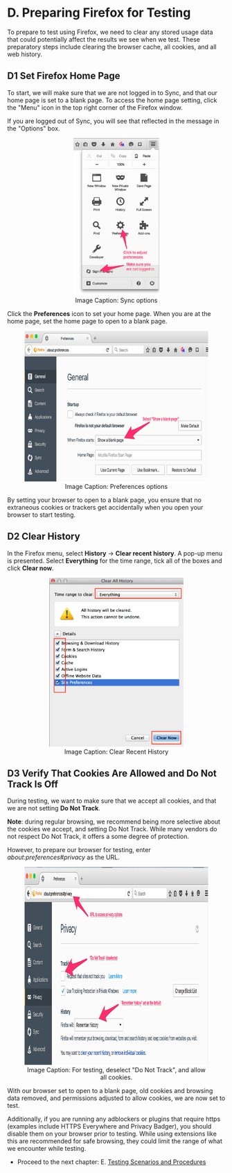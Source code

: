 # D. Preparing Firefox for Testing

To prepare to test using Firefox, we need to clear any stored usage data that could potentially affect the results we see when we test. These preparatory steps include clearing the browser cache, all cookies, and all web history. 

## <a name="h.browser-homepage"></a>D1 Set Firefox Home Page

To start, we will make sure that we are not logged in to Sync, and that our home page is set to a blank page. To access the home page setting, click the "Menu" icon in the top right corner of the Firefox window.

If you are logged out of Sync, you will see that reflected in the message in the "Options" box.

<div align="center">
<figure>
<img alt="Sync options" src="images/image114.png" style="width: 198px; height: 362px;" title="Sync options">
  <br>
<figcaption>Image Caption: Sync options</figcaption>
</figure>
</div></p>

Click the **Preferences** icon to set your home page. When you are at the home page, set the home page to open to a blank page.

<div align="center">
<figure>
  <img alt="Preferences options" src="images/image39.png" width="624" height="347" title="Preferences options">
    <br>
  <figcaption>Image Caption: Preferences options</figcaption>
</figure>
</div>

By setting your browser to open to a blank page, you ensure that no extraneous cookies or trackers get accidentally when you open your browser to start testing.

## <a name="h.browser-history"></a>D2 Clear History

In the Firefox menu, select **History** -> **Clear recent history**. A pop-up menu is presented. Select **Everything** for the time range, tick all of the boxes and click **Clear now**.

<div align="center">
<figure>
  <img alt="Clear Recent History" src="images/image42.png" width="310" height="389" title="Clear Recent History">
    <br>
  <figcaption>Image Caption: Clear Recent History</figcaption>
</figure>
</div>

## <a name="h.browser-cookies"></a>D3 Verify That Cookies Are Allowed and Do Not Track Is Off

During testing, we want to make sure that we accept all cookies, and that we are not setting **Do Not Track**. 

**Note**: during regular browsing, we recommend being more selective about the cookies we accept, and setting Do Not Track. While many vendors do not respect Do Not Track, it offers a some degree of protection.

However, to prepare our browser for testing, enter *about:preferences#privacy* as the URL. 

<div align="center">
<figure>
  <img alt="" src="images/image115.png" width="997" height="456" title="">
    <br>
  <figcaption>Image Caption: For testing, deselect "Do Not Track", and allow all cookies.</figcaption>
</figure>
</div>

With our browser set to open to a blank page, old cookies and browsing data removed, and permissions adjusted to allow cookies, we are now set to test.

Additionally, if you are running any adblockers or plugins that require https (examples include HTTPS Everywhere and Privacy Badger), you should disable them on your browser prior to testing. While using extensions like this are recommended for safe browsing, they could limit the range of what we encounter while testing.

* Proceed to the next chapter: E. [Testing Scenarios and Procedures](testing_scenarios.md)
